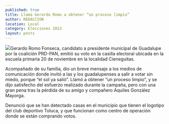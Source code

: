 ```yaml
---
published: true
title: Llama Gerardo Romo a obtener “un proceso limpio”
author: REDACCION
location: Local
category: Elecciones 2013
layout: posts
---
```


![](http://i.imgur.com/Ov32j3bm.jpg)Gerardo Romo Fonseca, candidato a presidente municipal  de Guadalupe por la coalición PRD-PAN, emitió su voto en la casilla electoral ubicada en la escuela primaria 20 de noviembre en la localidad Cieneguitas.

Acompañado de su familia, dio un breve mensaje a los medios de comunicación donde invitó a las y los guadalupenses a salir a votar sin miedo, porque “el sol ya salió”.
Llamó a obtener “un proceso limpio”, y se dijo satisfecho del esfuerzo realizado durante la campaña, pero con una gran pena tras la pérdida de su amigo y compañero Aquiles González Mayorga.

Denunció que se han detectado casas en el municipio que tienen el logotipo del club deportivo Toluca, y que funcionan como centro de operación donde se están comprando votos.

